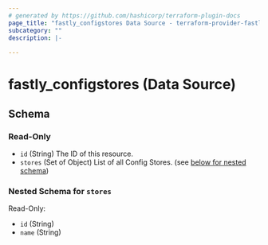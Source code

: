 ```yaml
---
# generated by https://github.com/hashicorp/terraform-plugin-docs
page_title: "fastly_configstores Data Source - terraform-provider-fastly"
subcategory: ""
description: |-
  
---
```


# fastly_configstores (Data Source)





<!-- schema generated by tfplugindocs -->
## Schema

### Read-Only

- `id` (String) The ID of this resource.
- `stores` (Set of Object) List of all Config Stores. (see [below for nested schema](#nestedatt--stores))

<a id="nestedatt--stores"></a>
### Nested Schema for `stores`

Read-Only:

- `id` (String)
- `name` (String)
